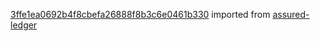 [3ffe1ea0692b4f8cbefa26888f8b3c6e0461b330](https://github.com/insolar/assured-ledger/commit/3ffe1ea0692b4f8cbefa26888f8b3c6e0461b330) imported from [assured-ledger](https://github.com/insolar/assured-ledger)
